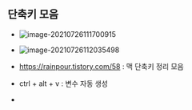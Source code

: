 ## 단축키 모음

- ![image-20210726111700915](C:\Users\4545a\AppData\Roaming\Typora\typora-user-images\image-20210726111700915.png)
- ![image-20210726112035498](C:\Users\4545a\AppData\Roaming\Typora\typora-user-images\image-20210726112035498.png)
- https://rainpour.tistory.com/58 : 맥 단축키 정리 모음



- ctrl + alt + v : 변수 자동 생성
- 

